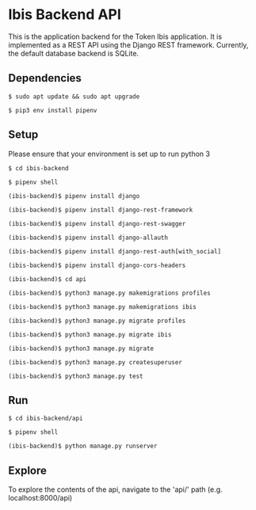 # Ibis Backend API

This is the application backend for the Token Ibis application. It is implemented as a REST API using the Django REST framework. Currently, the default database backend is SQLite.

## Dependencies

`$ sudo apt update && sudo apt upgrade`

`$ pip3 env install pipenv`

## Setup

Please ensure that your environment is set up to run python 3

`$ cd ibis-backend`

`$ pipenv shell`

`(ibis-backend)$ pipenv install django`

`(ibis-backend)$ pipenv install django-rest-framework`

`(ibis-backend)$ pipenv install django-rest-swagger`

`(ibis-backend)$ pipenv install django-allauth`

`(ibis-backend)$ pipenv install django-rest-auth[with_social]`

`(ibis-backend)$ pipenv install django-cors-headers`

`(ibis-backend)$ cd api`

`(ibis-backend)$ python3 manage.py makemigrations profiles`

`(ibis-backend)$ python3 manage.py makemigrations ibis`

`(ibis-backend)$ python3 manage.py migrate profiles`

`(ibis-backend)$ python3 manage.py migrate ibis`

`(ibis-backend)$ python3 manage.py migrate`

`(ibis-backend)$ python3 manage.py createsuperuser`

`(ibis-backend)$ python3 manage.py test`

## Run

`$ cd ibis-backend/api`

`$ pipenv shell`

`(ibis-backend)$ python manage.py runserver`

## Explore

To explore the contents of the api, navigate to the 'api/' path (e.g. localhost:8000/api)
